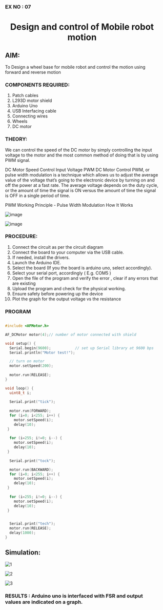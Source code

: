 ### EX NO : 07
# <p align="center"> Design and control of Mobile robot motion </p>
 

## AIM: 
To Design a wheel base for mobile robot and control the motion using forward and reverse motion 
 
### COMPONENTS REQUIRED:
1.	 Patch cables 
2.	L293D motor shield 
3.	Arduino Uno 
4.	USB Interfacing cable 
5.	Connecting wires 
6.	Wheels
7.	DC motor 


### THEORY: 
We can control the speed of the DC motor by simply controlling the input voltage to the motor and the most common method of doing that is by using PWM signal.


DC Motor Speed Control Input Voltage
PWM DC Motor Control
PWM, or pulse width modulation is a technique which allows us to adjust the average value of the voltage that’s going to the electronic device by turning on and off the power at a fast rate. The average voltage depends on the duty cycle, or the amount of time the signal is ON versus the amount of time the signal is OFF in a single period of time.
 

PWM Working Principle - Pulse Width Modulation How It Works
 
 

![image](https://user-images.githubusercontent.com/36288975/174224618-c8d83fea-4456-4706-9974-c8c7641a27e5.png)



![image](https://user-images.githubusercontent.com/36288975/174224728-daf998f2-8ca4-44b8-828d-a3229688cf1e.png)


### PROCEDURE:
1.	Connect the circuit as per the circuit diagram 
2.	Connect the board to your computer via the USB cable.
3.	If needed, install the drivers.
4.	Launch the Arduino IDE.
5.	Select the board (If you the board is arduino uno, select accordingly).
6.	Select your serial port, accordingly ( E.g. COM5 )
7.	Open the file of the program  and verify the error , clear if any errors that are existing 
8.	Upload the program and check for the physical working. 
9.	Ensure safety before powering up the device 
10.	Plot the graph for the output voltage vs the resistance 


### PROGRAM 
```C

#include <AFMotor.h>

AF_DCMotor motor(4);// number of motor connected with shield

void setup() {
  Serial.begin(9600);           // set up Serial library at 9600 bps
  Serial.println("Motor test!");

  // turn on motor
  motor.setSpeed(200);
 
  motor.run(RELEASE);
}

void loop() {
  uint8_t i;
  
  Serial.print("tick");
  
  motor.run(FORWARD);
  for (i=0; i<255; i++) {
    motor.setSpeed(i);  
    delay(10);
 }
 
  for (i=255; i!=0; i--) {
    motor.setSpeed(i);  
    delay(10);
 }
  
  Serial.print("tock");

  motor.run(BACKWARD);
  for (i=0; i<255; i++) {
    motor.setSpeed(i);  
    delay(10);
 }
 
  for (i=255; i!=0; i--) {
    motor.setSpeed(i);  
    delay(10);
 }
  

  Serial.print("tech");
  motor.run(RELEASE);
  delay(1000);
}
```
 
 ## Simulation:
 
 ![1](https://user-images.githubusercontent.com/74660507/174421043-1eae7f42-a68e-4352-997f-1ab8834897d7.jpeg)

![2](https://user-images.githubusercontent.com/74660507/174421046-f0a3f174-f1bf-453f-8683-511f7a131b68.jpeg)

![3](https://user-images.githubusercontent.com/74660507/174421056-1d8a1ed2-857f-49a9-a1ed-38c8b3b8ee4a.jpeg)

 
### RESULTS : Arduino uno is interfaced with FSR and output values are indicated on a graph.
